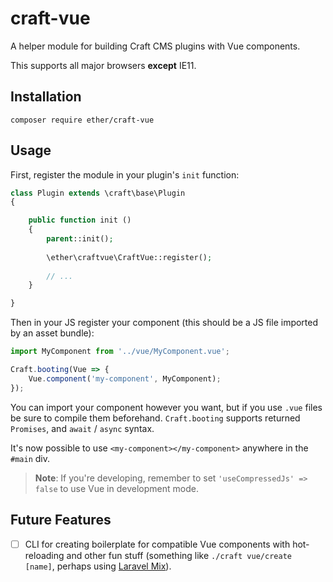 # craft-vue
A helper module for building Craft CMS plugins with Vue components.

This supports all major browsers **except** IE11.

## Installation

```
composer require ether/craft-vue
```

## Usage

First, register the module in your plugin's `init` function:

```php
class Plugin extends \craft\base\Plugin
{

    public function init ()
    {
        parent::init();
        
        \ether\craftvue\CraftVue::register();
        
        // ...
    }

}
```

Then in your JS register your component (this should be a JS file imported by an 
asset bundle):

```js
import MyComponent from '../vue/MyComponent.vue';

Craft.booting(Vue => {
    Vue.component('my-component', MyComponent);
});
```

You can import your component however you want, but if you use `.vue` files be 
sure to compile them beforehand. `Craft.booting` supports returned `Promises`, 
and `await` / `async` syntax.

It's now possible to use `<my-component></my-component>` anywhere in the `#main` 
div.

> **Note**: If you're developing, remember to set `'useCompressedJs' => false` 
to use Vue in development mode.

## Future Features
- [ ] CLI for creating boilerplate for compatible Vue components with 
hot-reloading and other fun stuff (something like `./craft vue/create [name]`, perhaps using [Laravel Mix](https://laravel-mix.com/)).

